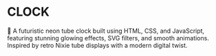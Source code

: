 # CLOCK
🚀 A futuristic neon tube clock built using HTML, CSS, and JavaScript, featuring stunning glowing effects, SVG filters, and smooth animations. Inspired by retro Nixie tube displays with a modern digital twist.
